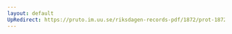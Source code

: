 ```yaml
---
layout: default
UpRedirect: https://pruto.im.uu.se/riksdagen-records-pdf/1872/prot-1872--fk--405/prot-1872--fk--405_007.pdf
---
```

